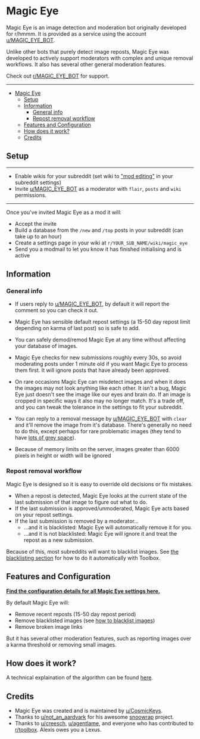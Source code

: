 # Magic Eye

Magic Eye is an image detection and moderation bot originally developed for r/hmmm. It is provided as a service using the account [u/MAGIC_EYE_BOT](https://www.reddit.com/user/MAGIC_EYE_BOT).

Unlike other bots that purely detect image reposts, Magic Eye was developed to actively support moderators with complex and unique removal workflows. It also has several other general moderation features.

Check out [r/MAGIC_EYE_BOT](https://www.reddit.com/r/MAGIC_EYE_BOT/) for support.

---

<!-- TOC -->

- [Magic Eye](#magic-eye)
    - [Setup](#setup)
    - [Information](#information)
        - [General info](#general-info)
        - [Repost removal workflow](#repost-removal-workflow)
    - [Features and Configuration](#features-and-configuration)
    - [How does it work?](#how-does-it-work)
    - [Credits](#credits)

<!-- /TOC -->


## Setup

---

- Enable wikis for your subreddit (set wiki to ["mod editing"](https://i.imgur.com/EkeBfoA.png) in your subreddit settings)
- Invite [u/MAGIC_EYE_BOT](www.reddit.com/u/MAGIC_EYE_BOT) as a moderator with `flair`, `posts` and `wiki` permissions.

---

Once you've invited Magic Eye as a mod it will:

- Accept the invite
- Build a database from the `/new` and `/top` posts in your subreddit (can take up to an hour)
- Create a settings page in your wiki at `r/YOUR_SUB_NAME/wiki/magic_eye`
- Send you a modmail to let you know it has finished initialising and is active


## Information

### General info

- If users reply to [u/MAGIC_EYE_BOT](https://www.reddit.com/user/MAGIC_EYE_BOT), by default it will report the comment so you can check it out.

- Magic Eye has sensible default repost settings (a 15-50 day repost limit depending on karma of last post) so is safe to add.

- You can safely demod/remod Magic Eye at any time without affecting your database of images.

- Magic Eye checks for new submissions roughly every 30s, so avoid moderating posts under 1 minute old if you want Magic Eye to process them first. It will ignore posts that have already been approved.

- On rare occasions Magic Eye can misdetect images and when it does the images may not look anything like each other. It isn't a bug, Magic Eye just doesn't see the image like our eyes and brain do. If an image is cropped in specific ways it also may no longer match. It's a trade off, and you can tweak the tolerance in the settings to fit your subreddit.

- You can reply to a removal message by [u/MAGIC_EYE_BOT](https://www.reddit.com/user/MAGIC_EYE_BOT) with `clear` and it'll remove the image from it's database. There's generally no need to do this, except perhaps for rare problematic images (they tend to have [lots of grey space](https://i.imgur.com/Avp2Y57.png)).

- Because of memory limits on the server, images greater than 6000 pixels in height or width will be ignored

### Repost removal workflow

Magic Eye is designed so it is easy to override old decisions or fix mistakes.

- When a repost is detected, Magic Eye looks at the current state of the last submission of that image to figure out what to do.
- If the last submission is approved/unmoderated, Magic Eye acts based on your repost settings.
- If the last submission is removed by a moderator...
  - ...and it is blacklisted: Magic Eye will automatically remove it for you.
  - ...and it is not blacklisted: Magic Eye will ignore it and treat the repost as a new submission.

Because of this, most subreddits will want to blacklist images. See [the blacklisting section](./docs/settings.md#remove-blacklisted-images-enabled-by-default) for how to do it automatically with Toolbox.

## Features and Configuration

[**Find the configuration details for all Magic Eye settings here.**](./docs/settings.md)

By default Magic Eye will:

- Remove recent reposts (15-50 day repost period)
- Remove blacklisted images (see [how to blacklist images](./docs/settings.md#remove-blacklisted-images-enabled-by-default))
- Remove broken image links

But it has several other moderation features, such as reporting images over a karma threshold or removing small images.

## How does it work?

A technical explaination of the algorithm can be found [here](docs/image_detection.md).

## Credits

- Magic Eye was created and is maintained by [u/CosmicKeys](https://www.reddit.com/u/CosmicKeys).
- Thanks to [u/not_an_aardvark](https://www.reddit.com/u/not_an_aardvark) for his awesome [snoowrap](https://github.com/not-an-aardvark/snoowrap) project.
- Thanks to [u/creesch](https://www.reddit.com/u/creesch), [u/agentlame](https://www.reddit.com/u/agentlame), and everyone who has contributed to [r/toolbox](https://www.reddit.com/r/toolbox). Alexis owes you a Lexus.

